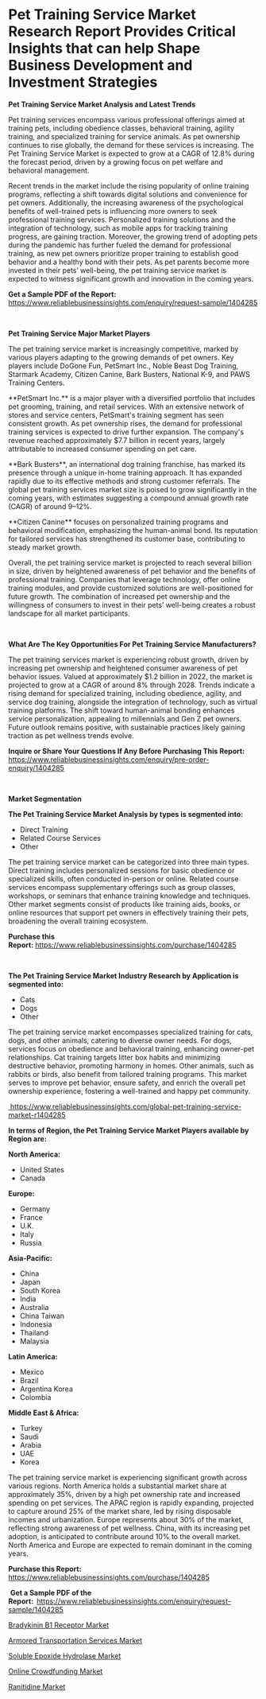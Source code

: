 <p><h1>Pet Training Service Market Research Report Provides Critical Insights that can help Shape Business Development and Investment Strategies</h1></p><p><strong>Pet Training Service Market Analysis and Latest Trends</strong></p>
<p><p>Pet training services encompass various professional offerings aimed at training pets, including obedience classes, behavioral training, agility training, and specialized training for service animals. As pet ownership continues to rise globally, the demand for these services is increasing. The Pet Training Service Market is expected to grow at a CAGR of 12.8% during the forecast period, driven by a growing focus on pet welfare and behavioral management.</p><p>Recent trends in the market include the rising popularity of online training programs, reflecting a shift towards digital solutions and convenience for pet owners. Additionally, the increasing awareness of the psychological benefits of well-trained pets is influencing more owners to seek professional training services. Personalized training solutions and the integration of technology, such as mobile apps for tracking training progress, are gaining traction. Moreover, the growing trend of adopting pets during the pandemic has further fueled the demand for professional training, as new pet owners prioritize proper training to establish good behavior and a healthy bond with their pets. As pet parents become more invested in their pets’ well-being, the pet training service market is expected to witness significant growth and innovation in the coming years.</p></p>
<p><strong>Get a Sample PDF of the Report:&nbsp;</strong> <a href="https://www.reliablebusinessinsights.com/enquiry/request-sample/1404285?utm_campaign=1722&utm_medium=2&utm_source=Github&utm_content=ia&utm_term=23102024&utm_id=pet-training-service">https://www.reliablebusinessinsights.com/enquiry/request-sample/1404285</a></p>
<p>&nbsp;</p>
<p><strong>Pet Training Service Major Market Players</strong></p>
<p><p>The pet training service market is increasingly competitive, marked by various players adapting to the growing demands of pet owners. Key players include DoGone Fun, PetSmart Inc., Noble Beast Dog Training, Starmark Academy, Citizen Canine, Bark Busters, National K-9, and PAWS Training Centers.</p><p>**PetSmart Inc.** is a major player with a diversified portfolio that includes pet grooming, training, and retail services. With an extensive network of stores and service centers, PetSmart's training segment has seen consistent growth. As pet ownership rises, the demand for professional training services is expected to drive further expansion. The company's revenue reached approximately $7.7 billion in recent years, largely attributable to increased consumer spending on pet care.</p><p>**Bark Busters**, an international dog training franchise, has marked its presence through a unique in-home training approach. It has expanded rapidly due to its effective methods and strong customer referrals. The global pet training services market size is poised to grow significantly in the coming years, with estimates suggesting a compound annual growth rate (CAGR) of around 9–12%.</p><p>**Citizen Canine** focuses on personalized training programs and behavioral modification, emphasizing the human-animal bond. Its reputation for tailored services has strengthened its customer base, contributing to steady market growth.</p><p>Overall, the pet training service market is projected to reach several billion in size, driven by heightened awareness of pet behavior and the benefits of professional training. Companies that leverage technology, offer online training modules, and provide customized solutions are well-positioned for future growth. The combination of increased pet ownership and the willingness of consumers to invest in their pets’ well-being creates a robust landscape for all market participants.</p></p>
<p>&nbsp;</p>
<p><strong>What Are The Key Opportunities For Pet Training Service Manufacturers?</strong></p>
<p><p>The pet training services market is experiencing robust growth, driven by increasing pet ownership and heightened consumer awareness of pet behavior issues. Valued at approximately $1.2 billion in 2022, the market is projected to grow at a CAGR of around 8% through 2028. Trends indicate a rising demand for specialized training, including obedience, agility, and service dog training, alongside the integration of technology, such as virtual training platforms. The shift toward human-animal bonding enhances service personalization, appealing to millennials and Gen Z pet owners. Future outlook remains positive, with sustainable practices likely gaining traction as pet wellness trends evolve.</p></p>
<p><strong>Inquire or Share Your Questions If Any Before Purchasing This Report:</strong> <a href="https://www.reliablebusinessinsights.com/enquiry/pre-order-enquiry/1404285?utm_campaign=1722&utm_medium=2&utm_source=Github&utm_content=ia&utm_term=23102024&utm_id=pet-training-service">https://www.reliablebusinessinsights.com/enquiry/pre-order-enquiry/1404285</a></p>
<p>&nbsp;</p>
<p><strong>Market Segmentation</strong></p>
<p><strong>The Pet Training Service Market Analysis by types is segmented into:</strong></p>
<p><ul><li>Direct Training</li><li>Related Course Services</li><li>Other</li></ul></p>
<p><p>The pet training service market can be categorized into three main types. Direct training includes personalized sessions for basic obedience or specialized skills, often conducted in-person or online. Related course services encompass supplementary offerings such as group classes, workshops, or seminars that enhance training knowledge and techniques. Other market segments consist of products like training aids, books, or online resources that support pet owners in effectively training their pets, broadening the overall training ecosystem.</p></p>
<p><strong>Purchase this Report:&nbsp;</strong><a href="https://www.reliablebusinessinsights.com/purchase/1404285?utm_campaign=1722&utm_medium=2&utm_source=Github&utm_content=ia&utm_term=23102024&utm_id=pet-training-service">https://www.reliablebusinessinsights.com/purchase/1404285</a></p>
<p>&nbsp;</p>
<p><strong>The Pet Training Service Market Industry Research by Application is segmented into:</strong></p>
<p><ul><li>Cats</li><li>Dogs</li><li>Other</li></ul></p>
<p><p>The pet training service market encompasses specialized training for cats, dogs, and other animals, catering to diverse owner needs. For dogs, services focus on obedience and behavioral training, enhancing owner-pet relationships. Cat training targets litter box habits and minimizing destructive behavior, promoting harmony in homes. Other animals, such as rabbits or birds, also benefit from tailored training programs. This market serves to improve pet behavior, ensure safety, and enrich the overall pet ownership experience, fostering a well-trained and happy pet community.</p></p>
<p><a href="https://www.reliablebusinessinsights.com/global-pet-training-service-market-r1404285?utm_campaign=1722&utm_medium=2&utm_source=Github&utm_content=ia&utm_term=23102024&utm_id=pet-training-service">&nbsp;https://www.reliablebusinessinsights.com/global-pet-training-service-market-r1404285</a></p>
<p><strong>In terms of Region, the Pet Training Service Market Players available by Region are:</strong></p>
<p>
    <p> <strong> North America: </strong>
        <ul>
            <li>United States</li>
            <li>Canada</li>
        </ul>
        </p> 
    <p> <strong> Europe: </strong>
        <ul>
            <li>Germany</li>
            <li>France</li>
            <li>U.K.</li>
            <li>Italy</li>
            <li>Russia</li>
        </ul>
        </p> 
    <p> <strong> Asia-Pacific: </strong>
        <ul>
            <li>China</li>
            <li>Japan</li>
            <li>South Korea</li>
            <li>India</li>
            <li>Australia</li>
            <li>China Taiwan</li>
            <li>Indonesia</li>
            <li>Thailand</li>
            <li>Malaysia</li>
        </ul>
        </p> 
    <p> <strong> Latin America: </strong>
        <ul>
            <li>Mexico</li>
            <li>Brazil</li>
            <li>Argentina Korea</li>
            <li>Colombia</li>
        </ul>
        </p> 
    <p> <strong> Middle East & Africa: </strong>
        <ul>
            <li>Turkey</li>
            <li>Saudi</li>
            <li>Arabia</li>
            <li>UAE</li>
            <li>Korea</li>
        </ul>
    </p>
    </p>
<p><p>The pet training service market is experiencing significant growth across various regions. North America holds a substantial market share at approximately 35%, driven by a high pet ownership rate and increased spending on pet services. The APAC region is rapidly expanding, projected to capture around 25% of the market share, led by rising disposable incomes and urbanization. Europe represents about 30% of the market, reflecting strong awareness of pet wellness. China, with its increasing pet adoption, is anticipated to contribute around 10% to the overall market. North America and Europe are expected to remain dominant in the coming years.</p></p>
<p><strong>Purchase this Report: </strong><a href="https://www.reliablebusinessinsights.com/purchase/1404285?utm_campaign=1722&utm_medium=2&utm_source=Github&utm_content=ia&utm_term=23102024&utm_id=pet-training-service">https://www.reliablebusinessinsights.com/purchase/1404285</a></p>
<p>&nbsp;<strong>Get a Sample PDF of the Report:&nbsp;&nbsp;</strong><a href="https://www.reliablebusinessinsights.com/enquiry/request-sample/1404285?utm_campaign=1722&utm_medium=2&utm_source=Github&utm_content=ia&utm_term=23102024&utm_id=pet-training-service">https://www.reliablebusinessinsights.com/enquiry/request-sample/1404285</a></p>
<p><strong></strong></p>
<p><p><a href="https://www.linkedin.com/pulse/bradykinin-b1-receptor-industry-forecast-market-shifts-r7zcc?utm_campaign=1722&utm_medium=2&utm_source=Github&utm_content=ia&utm_term=23102024&utm_id=pet-training-service">Bradykinin B1 Receptor Market</a></p><p><a href="https://www.linkedin.com/pulse/consumer-behavior-shifts-armored-transportation-services-market-ytodc?utm_campaign=1722&utm_medium=2&utm_source=Github&utm_content=ia&utm_term=23102024&utm_id=pet-training-service">Armored Transportation Services Market</a></p><p><a href="https://www.linkedin.com/pulse/soluble-epoxide-hydrolase-market-regional-outlook-competition-mozic?utm_campaign=1722&utm_medium=2&utm_source=Github&utm_content=ia&utm_term=23102024&utm_id=pet-training-service">Soluble Epoxide Hydrolase Market</a></p><p><a href="https://www.linkedin.com/pulse/online-crowdfunding-market-global-regional-analysis-2024--sq3kc?utm_campaign=1722&utm_medium=2&utm_source=Github&utm_content=ia&utm_term=23102024&utm_id=pet-training-service">Online Crowdfunding Market</a></p><p><a href="https://www.linkedin.com/pulse/ranitidine-market-forecast-global-trends-analysis-from-2024-2031-dbjlc?utm_campaign=1722&utm_medium=2&utm_source=Github&utm_content=ia&utm_term=23102024&utm_id=pet-training-service">Ranitidine Market</a></p></p>